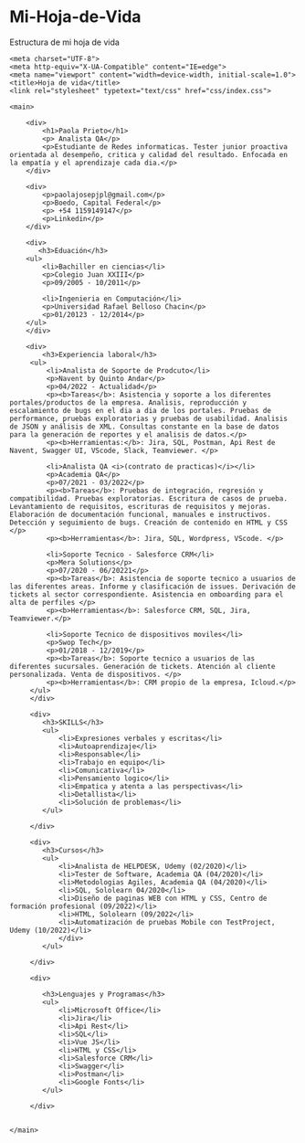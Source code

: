 # Mi-Hoja-de-Vida
Estructura de mi hoja de vida
<!DOCTYPE html>
<html lang="es">

<head>

    <meta charset="UTF-8">
    <meta http-equiv="X-UA-Compatible" content="IE=edge">
    <meta name="viewport" content="width=device-width, initial-scale=1.0">
    <title>Hoja de vida</title>
    <link rel="stylesheet" typetext="text/css" href="css/index.css">

</head>

<body>

    <main>
    
        <div>
            <h1>Paola Prieto</h1>
            <p> Analista QA</p>
            <p>Estudiante de Redes informaticas. Tester junior proactiva orientada al desempeño, critica y calidad del resultado. Enfocada en la empatía y el aprendizaje cada dia.</p>              
        </div>

        <div>
            <p>paolajosepjpl@gmail.com</p>
            <p>Boedo, Capital Federal</p>
            <p> +54 1159149147</p>
            <p>Linkedin</p>
        </div>
    
        <div>
           <h3>Eduación</h3>
        <ul>
            <li>Bachiller en ciencias</li>
            <p>Colegio Juan XXIII</p>
            <p>09/2005 - 10/2011</p>

            <li>Ingenieria en Computación</li>
            <p>Universidad Rafael Belloso Chacin</p>
            <p>01/20123 - 12/2014</p>
        </ul>
        </div>

        <div>
            <h3>Experiencia laboral</h3>
         <ul>
             <li>Analista de Soporte de Prodcuto</li>
             <p>Navent by Quinto Andar</p>
             <p>04/2022 - Actualidad</p>
             <p><b>Tareas</b>: Asistencia y soporte a los diferentes portales/productos de la empresa. Analisis, reproducción y escalamiento de bugs en el dia a dia de los portales. Pruebas de performance, pruebas exploratorias y pruebas de usabilidad. Analisis de JSON y análisis de XML. Consultas constante en la base de datos para la generación de reportes y el analisis de datos.</p>
             <p><b>Herramientas:</b>: Jira, SQL, Postman, Api Rest de Navent, Swagger UI, VScode, Slack, Teamviewer. </p>
 
             <li>Analista QA <i>(contrato de practicas)</i></li>
             <p>Academia QA</p>
             <p>07/2021 - 03/2022</p>
             <p><b>Tareas</b>: Pruebas de integración, regresión y compatibilidad. Pruebas exploratorias. Escritura de casos de prueba. Levantamiento de requisitos, escrituras de requisitos y mejoras. Elaboración de documentación funcional, manuales e instructivos. Detección y seguimiento de bugs. Creación de contenido en HTML y CSS </p>
             <p><b>Herramientas</b>: Jira, SQL, Wordpress, VScode. </p>

             <li>Soporte Tecnico - Salesforce CRM</li>
             <p>Mera Solutions</p>
             <p>07/2020 - 06/20221</p>
             <p><b>Tareas</b>: Asistencia de soporte tecnico a usuarios de las diferentes areas. Informe y clasificación de issues. Derivación de tickets al sector correspondiente. Asistencia en omboarding para el alta de perfiles </p>
             <p><b>Herramientas</b>: Salesforce CRM, SQL, Jira, Teamviewer.</p>

             <li>Soporte Tecnico de dispositivos moviles</li>
             <p>Swop Tech</p>
             <p>01/2018 - 12/2019</p>
             <p><b>Tareas</b>: Soporte tecnico a usuarios de las diferentes sucursales. Generación de tickets. Atención al cliente personalizada. Venta de dispositivos. </p>
             <p><b>Herramientas</b>: CRM propio de la empresa, Icloud.</p>
         </ul>
         </div>

         <div>
            <h3>SKILLS</h3>
            <ul>
                <li>Expresiones verbales y escritas</li>
                <li>Autoaprendizaje</li>
                <li>Responsable</li>
                <li>Trabajo en equipo</li>
                <li>Comunicativa</li>
                <li>Pensamiento logico</li>
                <li>Empatica y atenta a las perspectivas</li>
                <li>Detallista</li>
                <li>Solución de problemas</li>
            </ul>

         </div>

         <div>
            <h3>Cursos</h3>
            <ul>
                <li>Analista de HELPDESK, Udemy (02/2020)</li>
                <li>Tester de Software, Academia QA (04/2020)</li>
                <li>Metodologias Agiles, Academia QA (04/2020)</li>
                <li>SQL, Sololearn 04/2020</li>
                <li>Diseño de paginas WEB con HTML y CSS, Centro de formación profesional (09/2022)</li>
                <li>HTML, Sololearn (09/2022</li>
                <li>Automatización de pruebas Mobile con TestProject, Udemy (10/2022)</li>
                </div>
            </ul>
              
         </div>

         <div>
            
            <h3>Lenguajes y Programas</h3>
            <ul>
                <li>Microsoft Office</li>
                <li>Jira</li>
                <li>Api Rest</li>
                <li>SQL</li>
                <li>Vue JS</li>
                <li>HTML y CSS</li>
                <li>Salesforce CRM</li>
                <li>Swagger</li>
                <li>Postman</li>
                <li>Google Fonts</li>
            </ul>
              
         </div>


    </main>
    
</body>
</html>
